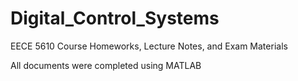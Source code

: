 # Digital_Control_Systems
EECE 5610 Course Homeworks, Lecture Notes, and Exam Materials

All documents were completed using MATLAB 
